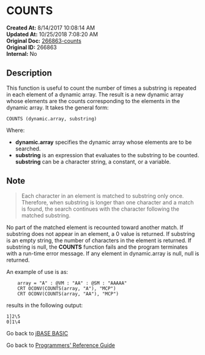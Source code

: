 # COUNTS

**Created At:** 8/14/2017 10:08:14 AM  
**Updated At:** 10/25/2018 7:08:20 AM  
**Original Doc:** [266863-counts](https://docs.jbase.com/36868-jbase-basic/266863-counts)  
**Original ID:** 266863  
**Internal:** No  

## Description

This function is useful to count the number of times a substring is repeated in each element of a dynamic array. The result is a new dynamic array whose elements are the counts corresponding to the elements in the dynamic array. It takes the general form:

```
COUNTS (dynamic.array, substring)
```

Where:

- **dynamic.array** specifies the dynamic array whose elements are to be searched.
- **substring** is an expression that evaluates to the substring to be counted. **substring** can be a character string, a constant, or a variable.

## Note

> Each character in an element is matched to substring only once. Therefore, when substring is longer than one character and a match is found, the search continues with the character following the matched substring.

No part of the matched element is recounted toward another match. If substring does not appear in an element, a 0 value is returned. If substring is an empty string, the number of characters in the element is returned. If substring is null, the **COUNTS** function fails and the program terminates with a run-time error message. If any element in dynamic.array is null, null is returned.

An example of use is as:

```
    array = "A" : @VM : "AA" : @SM : "AAAAA"
    CRT OCONV(COUNTS(array, "A"), "MCP")
    CRT OCONV(COUNTS(array, "AA"), "MCP")
```

results in the following output:

```
1]2\5
0]1\4
```

Go back to [jBASE BASIC](./../README.md)

Go back to [Programmers' Reference Guide](./../../reference-guides/jbc/README.md)
